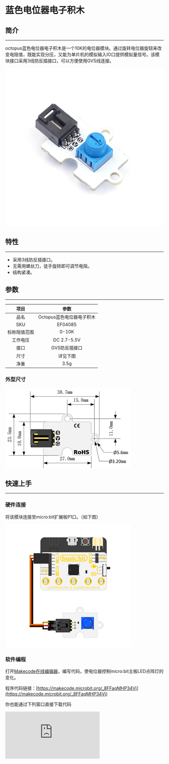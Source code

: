 # 蓝色电位器电子积木

## 简介
---
octopus蓝色电位器电子积木是一个10K的电位器模块。通过旋转电位器旋钮来改变电阻值，既能实现分压，又能为单片机的模拟输入IO口提供模拟量信号。该模块接口采用3线防反插接口，可以方便使用GVS线连接。

![](./images/04085.JPG)

## 特性
---
- 采用3线防反插接口。
- 无需用螺丝刀，徒手旋转即可调节电阻。
- 结构紧凑。

## 参数
---

项目 | 参数
:-: | :-:
品名|Octopus蓝色电位器电子积木
SKU|EF04085
标称阻值范围|0-10K
工作电压|DC 2.7-5.5V
接口|GVS防反插接口
尺寸|详见下图
净重|3.5g

### 外型尺寸

![](./images/octopus_board.png)

## 快速上手
---

### 硬件连接
将该模块连接至micro:bit扩展板P1口。（如下图）

![](./images/04085.png)

### 软件编程
打开[Makecode在线编辑器](https://makecode.microbit.org/)，编写代码，使电位器控制micro:bit主板LED点阵灯的变化。

程序代码链接：[https://makecode.microbit.org/_8FFaqMHP34Vj](https://makecode.microbit.org/_8FFaqMHP34Vj)

你也能通过下列窗口直接下载代码
<div
    style={{
        position: 'relative',
        paddingBottom: '60%',
        overflow: 'hidden',
    }}
>
    <iframe
        src="https://makecode.microbit.org/_8FFaqMHP34Vj"
        frameborder="0"
        sandbox="allow-popups allow-forms allow-scripts allow-same-origin"
        style={{
            position: 'absolute',
            width: '100%',
            height: '100%',
        }}
    />
</div>

### 结果
旋转电位器旋钮，模拟输入值会以柱形图的形式显示在micro:bit屏幕上。

## Python 编程

### 步骤 1
下载压缩包并解压[Octopus_MicroPython-master](https://github.com/lionyhw/Octopus_MicroPython/archive/master.zip)
打开[Python editor](https://python.microbit.org/v/2.0)

![](./images/05001_07.png)

为了给电位器模块编程，我们需要添加trimpot.py。点击Load/Save，然后点击Show Files（1）下拉菜单，再点击Add file在本地找到下载并解压完成的Octopus_MicroPython-master文件夹，从中选择trimpot.py添加进来。

![](./images/05001_08.png)
![](./images/05001_09.png)
![](./images/04041_10.png)

### 步骤 2
### 参考程序
```
from microbit import *
from trimpot import *

s = TRIMPOT(pin1)
while True:
    display.scroll(s.get_analog())
```


### 结果
- 通过LED矩阵显示电位器的返回值。


## 常见问题
---

